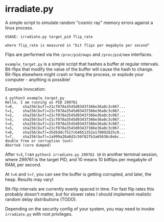 # irradiate.py

A simple script to simulate random "cosmic ray" memory errors against a linux process.

```
USAGE: irradiate.py target_pid flip_rate

where flip_rate is measured in "bit flips per megabyte per second"
```

Flips are performed via the `/proc/pid/maps` and `/proc/pid/mem` interfaces.

`example_target.py` is a simple script that hashes a buffer at regular intervals. Bit-flips that modify the value of the buffer will cause the hash to change. Bit-flips elsewhere might crash or hang the process, or explode your computer - anything is possible!

Example invocation:

```
$ python3 example_target.py 
Hello, I am running as PID 299761
t=0,    sha256(buf)=21cf078a3545d03437366e36a8c3c067...
t=1,    sha256(buf)=21cf078a3545d03437366e36a8c3c067...
t=2,    sha256(buf)=21cf078a3545d03437366e36a8c3c067...
t=3,    sha256(buf)=21cf078a3545d03437366e36a8c3c067...
t=4,    sha256(buf)=21cf078a3545d03437366e36a8c3c067...
t=5,    sha256(buf)=21cf078a3545d03437366e36a8c3c067...
t=6,    sha256(buf)=35d5ddcf517c64651352a170092825c0...
t=7,    sha256(buf)=1a999a28a8d2c56f82fb3a65636c8ebc...
double free or corruption (out)
Aborted (core dumped)
```

After `t=5`, I ran `python3 irradiate.py 299761 10` in another terminal session, where 299761 is the target PID, and 10 means 10 bitflips per megabyte of RAM, per second.

At `t=6` and `t=7`, you can see the buffer is getting corrupted, and later, the heap. Results may vary!

Bit-flip intervals are currently evenly spaced in time. For fast flip rates this probably doesn't matter, but for slower rates I should implement realistic random delay distributions (TODO).

Depending on the security config of your system, you may need to invoke `irradiate.py` with root privileges.
